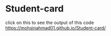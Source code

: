 # Student-card
click on this to see the output of this code
https://mohsinahmad01.github.io/Student-card/
